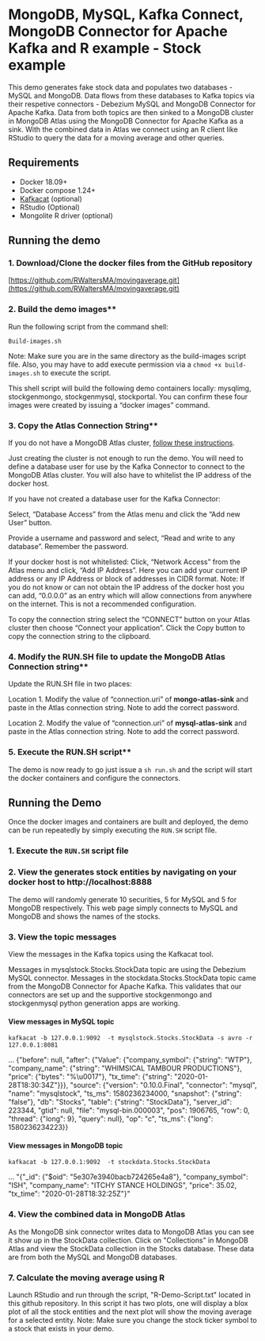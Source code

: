 # MongoDB, MySQL, Kafka Connect, MongoDB Connector for Apache Kafka and R example - Stock example

This demo generates fake stock data and populates two databases - MySQL and MongoDB.  Data flows from these databases to Kafka topics via their respetive connectors - Debezium MySQL and MongoDB Connector for Apache Kafka.  Data from both topics are  then sinked to a MongoDB cluster in MongoDB Atlas using the MongoDB Connector for Apache Kafka as a sink.  With the combined data in Atlas we connect using an R client like RStudio to query the data for a moving average and other queries.

## Requirements
  - Docker 18.09+
  - Docker compose 1.24+
  - [Kafkacat](https://github.com/edenhill/kafkacat) (optional)
  - RStudio (Optional)
  - Mongolite R driver (optional)

## Running the demo
### 1. Download/Clone the docker files from the GitHub repository

[https://github.com/RWaltersMA/movingaverage.git](https://github.com/RWaltersMA/movingaverage.git)

### 2. Build the demo images**

Run the following script from the command shell:

`Build-images.sh`

Note: Make sure you are in the same directory as the build-images script file.  Also, you may have to add execute permission via a `chmod +x build-images.sh` to execute the script.

This shell script will build the following demo containers locally: mysqlimg, stockgenmongo, stockgenmysql, stockportal.  You can confirm these four images were created by issuing a “docker images” command.

### 3. Copy the Atlas Connection String**

If you do not have a MongoDB Atlas cluster, [follow these instructions](https://docs.atlas.mongodb.com/getting-started/).

Just creating the cluster is not enough to run the demo.  You will need to define a database user for use by the Kafka Connector to connect to the MongoDB Atlas cluster.  You will also have to whitelist the IP address of the docker host.

If you have not created a database user for the Kafka Connector:

Select, “Database Access” from the Atlas menu and click the “Add new User” button.  

Provide a username and password and select, “Read and write to any database”.  Remember the password.

If your docker host is not whitelisted:
Click, “Network Access” from the Atlas menu and click, “Add IP Address”.  Here you can add your current IP address or any IP Address or block of addresses in CIDR format.  Note: If you do not know or can not obtain the IP address of the docker host you can add, “0.0.0.0” as an entry which will allow connections from anywhere on the internet.  This is not a recommended configuration.

To copy the connection string select the “CONNECT” button on your Atlas cluster then choose “Connect your application”.  Click the Copy button to copy the connection string to the clipboard.</p>

### 4. Modify the RUN.SH file to update the MongoDB Atlas Connection string**

Update the RUN.SH file in two places:

Location 1. Modify the value of “connection.uri” of **mongo-atlas-sink** and paste in the Atlas connection string.  Note to add the correct password. 

Location 2. Modify the value of “connection.uri” of **mysql-atlas-sink** and paste in the Atlas connection string.  Note to add the correct password. 

### 5. Execute the RUN.SH script**

The demo is now ready to go just issue a `sh run.sh` and the script will start the docker containers and configure the connectors.



## Running the Demo

Once the docker images and containers are built and deployed, the demo can be run repeatedly by simply executing the `RUN.SH` script file.

### 1. Execute the `RUN.SH` script file

### 2. View the generates stock entities by navigating on your docker host to http://localhost:8888

The demo will randomly generate 10 securities, 5 for MySQL and 5 for MongoDB respectively.  This web page simply connects to MySQL and MongoDB and shows the names of the stocks.

### 3. View the topic messages

View the messages in the Kafka topics using the Kafkacat tool. 

Messages in mysqlstock.Stocks.StockData topic are using the Debezium MySQL connector.  Messages in the stockdata.Stocks.StockData topic came from the MongoDB Connector for Apache Kafka.  This validates that our connectors are set up and the supportive stockgenmongo and stockgenmysql python generation apps are working.

#### View messages in MySQL topic
`kafkacat -b 127.0.0.1:9092  -t mysqlstock.Stocks.StockData -s avro -r 127.0.0.1:8081`

...
{"before": null, "after": {"Value": {"company_symbol": {"string": "WTP"}, "company_name": {"string": "WHIMSICAL TAMBOUR PRODUCTIONS"}, "price": {"bytes": "%\u0017"}, "tx_time": {"string": "2020-01-28T18:30:34Z"}}}, "source": {"version": "0.10.0.Final", "connector": "mysql", "name": "mysqlstock", "ts_ms": 1580236234000, "snapshot": {"string": "false"}, "db": "Stocks", "table": {"string": "StockData"}, "server_id": 223344, "gtid": null, "file": "mysql-bin.000003", "pos": 1906765, "row": 0, "thread": {"long": 9}, "query": null}, "op": "c", "ts_ms": {"long": 1580236234223}}

#### View messages in MongoDB topic
`kafkacat -b 127.0.0.1:9092  -t stockdata.Stocks.StockData`

…
"{\"_id\": {\"$oid\": \"5e307e3940bacb724265e4a8\"}, \"company_symbol\": \"ISH\", \"company_name\": \"ITCHY STANCE HOLDINGS\", \"price\": 35.02, \"tx_time\": \"2020-01-28T18:32:25Z\"}"

### 4. View the combined data in MongoDB Atlas

As the MongoDB sink connector writes data to MongoDB Atlas you can see it show up in the StockData collection.  Click on "Collections" in MongoDB Atlas and view the StockData collection in the Stocks database. These data are from both the MySQL and MongoDB databases.

### 7. Calculate the moving average using R

Launch RStudio and run through the script, "R-Demo-Script.txt" located in this github repository.  In this script it has two plots, one will display a blox plot of all the stock entities and the next plot will show the moving average for a selected entity.  Note:  Make sure you change the stock ticker symbol to a stock that exists in your demo.

